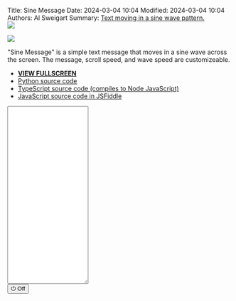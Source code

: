 Title: Sine Message
Date: 2024-03-04 10:04
Modified: 2024-03-04 10:04
Authors: Al Sweigart
Summary: <a href="{filename}sine-message.md">Text moving in a sine wave pattern.<br><img src="{static}/images/sine-message-screenshot.webp" style="max-width: 640px;"></a>

<img src="{static}/images/sine-message-screenshot.webp" style="max-width: 640px;">

"Sine Message" is a simple text message that moves in a sine wave across the screen. The message, scroll speed, and wave speed are customizeable.

* **[VIEW FULLSCREEN](/static/sinemessage-fullscreen.html)**
* [Python source code](https://github.com/asweigart/scrollart/blob/main/python/sinemessage.py)
* [TypeScript source code (compiles to Node JavaScript)](https://github.com/asweigart/scrollart/blob/main/typescript/sinemessage.ts)
* [JavaScript source code in JSFiddle](https://jsfiddle.net/asweigart/edoq7pu6/)

<div><textarea id="bextOutput" readonly style="height: 400px;"></textarea><br /><button type="button" onclick="running = !running;">&#x23FB; Off</button></div>
<script src="/static/bext.js"></script><link rel="stylesheet" href="/static/bext.css">
<script>

bextRowBuffer = 256;  // Change this to whatever size you want, or -1 for infinite buffer.
const DELAY = 100;
let width = 120;
let running = true;

const MESSAGE = 'Hello, world!';
const STEP_INCREASE = 0.004;


async function main() {
    let step = 0.0;
    while (running) {
        let multiplier = (width - MESSAGE.length) / 2;
        let padding = ' '.repeat(Math.floor((Math.sin(step * (180 / Math.PI)) + 1) * multiplier));
        print(padding + MESSAGE);
        step += STEP_INCREASE;
        await sleep(DELAY);
    }
}

main();
</script>
